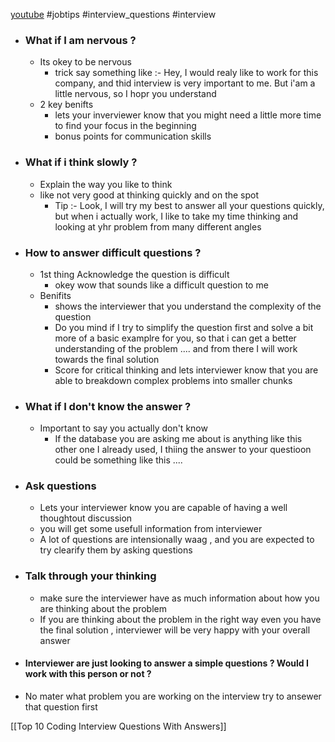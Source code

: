 [youtube](https://www.youtube.com/watch?v=8rBTo1LM7dc&list=TLPQMDYwNTIwMjOrCETpzOKZRw&index=6) #jobtips #interview_questions #interview

- ### What if I am nervous ?
	- Its okey to be nervous
		- trick say something like :- Hey, I would realy like to work for this company, and thid interview is very important to me. But i'am a little nervous, so I hopr you understand
	- 2 key benifts
		- lets your inverviewer know that you might need a little more time to find your focus in the beginning
		- bonus points for communication skills
- ###  What if i think slowly ?
	- Explain the way you like to think
	- like not very good at thinking quickly and on the spot 
		- Tip :- Look, I will try my best to answer all your questions quickly, but when i actually work, I like to take my time thinking and looking at yhr problem from many different angles
- ###  How to answer difficult questions ?
	- 1st thing Acknowledge the question is difficult
		- okey wow that sounds like a difficult question to me
	- Benifits
		- shows the interviewer that you understand the complexity of the question
		- Do you mind if I try to simplify the question first and solve a bit more of a basic examplre for you, so that i can get a better understanding of the problem .... and from there I will work towards the final solution
		- Score for critical thinking and lets interviewer know that you are able to breakdown complex problems into smaller chunks
- ###  What if I don't know the answer ?
	- Important to say you actually don't know
		- If the database you are asking me about is anything like this other one I already used, I thiing the answer to your questioon could be something like this ....
- ### Ask questions 
	- Lets your interviewer know you are capable of having a well thoughtout discussion 
	- you will get some usefull information from interviewer
	- A lot of questions are intensionally waag , and you are expected to try clearify them by asking questions
- ###  Talk through your thinking
	- make sure the interviewer have as much information about how you are thinking about the problem
	- If you are thinking about the problem in the right way even you have the final solution , interviewer will be very happy with your overall answer
- #### Interviewer are just looking to answer a simple questions ? Would I work with this person or not ?
- No mater what problem you are working on the interview try to ansewer that question first

[[Top 10 Coding Interview Questions With Answers]]